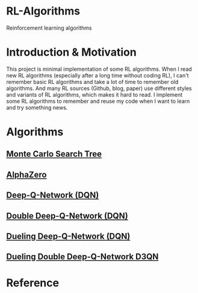 # RL-Algorithms
Reinforcement learning algorithms

# Introduction & Motivation
This project is minimal implementation of some RL algorithms. When I read new RL algorithms (especially after a long time without coding RL), I can't remember basic RL algorithms and take a lot of time to remember old algorithms. And many RL sources (Github, blog, paper) use different styles and variants of RL algorithms, which makes it hard to read. I implement some RL algorithms to remember and reuse my code when I want to learn and try something news.

# Algorithms

## [Monte Carlo Search Tree](Monte-Carlo-Tree-Search)

## [AlphaZero](AlphaZero)

## [Deep-Q-Network (DQN)](Deep-Q-Network-variants/DQN)

## [Double Deep-Q-Network (DQN)](Deep-Q-Network-variants/DoubleDQN)

## [Dueling Deep-Q-Network (DQN)](Deep-Q-Network-variants/Dueling_DQN)

## [Dueling Double Deep-Q-Network D3QN](Deep-Q-Network-variants/D3QN)

# Reference
